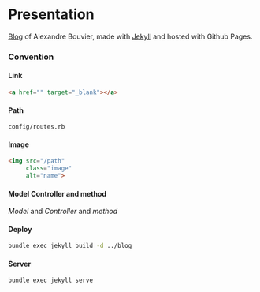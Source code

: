 # Presentation

[Blog](http://www.alexandrebouvier.fr/) of Alexandre Bouvier, made with [Jekyll](https://jekyllrb.com/) and hosted with Github Pages.

### Convention

#### Link

```html
<a href="" target="_blank"></a>
```

#### Path

`config/routes.rb`

#### Image

```html
<img src="/path"
     class="image"
     alt="name">
```

#### Model Controller and method

*Model* and *Controller* and *method*

#### Deploy

```sh
bundle exec jekyll build -d ../blog
```

#### Server

```sh
bundle exec jekyll serve
```
